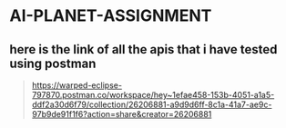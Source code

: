 # AI-PLANET-ASSIGNMENT

## here is the link of all the apis that i have tested using postman

> https://warped-eclipse-797870.postman.co/workspace/hey~1efae458-153b-4051-a1a5-ddf2a30d6f79/collection/26206881-a9d9d6ff-8c1a-41a7-ae9c-97b9de91f1f6?action=share&creator=26206881

